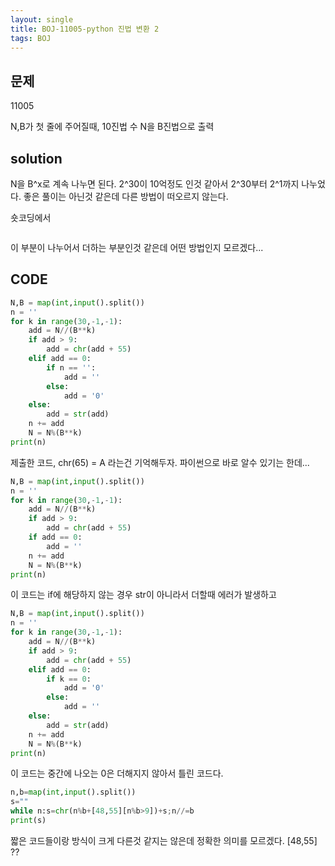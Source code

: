 ```yaml
---
layout: single
title: BOJ-11005-python 진법 변환 2
tags: BOJ
---
```


## 문제  
11005

N,B가 첫 줄에 주어질때, 10진법 수 N을 B진법으로 출력

## solution  
N을 B^x로 계속 나누면 된다.
2^30이 10억정도 인것 같아서 2^30부터 2^1까지 나누었다.
좋은 풀이는 아닌것 같은데 다른 방법이 떠오르지 않는다.

숏코딩에서 
```chr(n%b+[48,55][n%b>9])+s
```
이 부분이 나누어서 더하는 부분인것 같은데 어떤 방법인지 모르겠다...

## CODE  

```python
N,B = map(int,input().split())
n = ''
for k in range(30,-1,-1):
    add = N//(B**k)
    if add > 9:
        add = chr(add + 55)
    elif add == 0:
        if n == '':
            add = ''
        else:
            add = '0'
    else:
        add = str(add)    
    n += add
    N = N%(B**k)
print(n)
```
제출한 코드, chr(65) = A 라는건 기억해두자. 파이썬으로 바로 알수 있기는 한데...

```python
N,B = map(int,input().split())
n = ''
for k in range(30,-1,-1):
    add = N//(B**k)
    if add > 9:
        add = chr(add + 55)
    if add == 0:
        add = ''
    n += add
    N = N%(B**k)
print(n)
```
이 코드는 if에 해당하지 않는 경우 str이 아니라서 더할때 에러가 발생하고

```python
N,B = map(int,input().split())
n = ''
for k in range(30,-1,-1):
    add = N//(B**k)
    if add > 9:
        add = chr(add + 55)
    elif add == 0:
        if k == 0:
            add = '0'
        else:
            add = ''
    else:
        add = str(add)    
    n += add
    N = N%(B**k)
print(n)
```
이 코드는 중간에 나오는 0은 더해지지 않아서 틀린 코드다.


```python
n,b=map(int,input().split())
s=""
while n:s=chr(n%b+[48,55][n%b>9])+s;n//=b
print(s)
```
짧은 코드들이랑 방식이 크게 다른것 같지는 않은데 정확한 의미를 모르겠다. [48,55] ??

